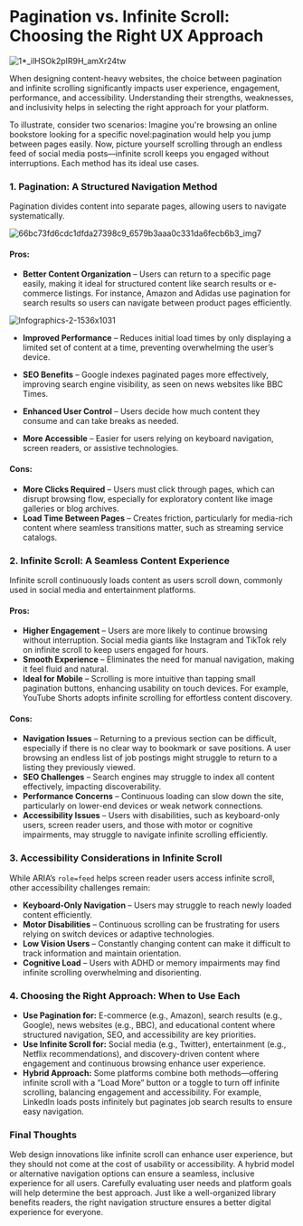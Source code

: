 # Pagination vs. Infinite Scroll: Choosing the Right UX Approach

![1*_ilHSOk2pIR9H_amXr24tw](https://github.com/user-attachments/assets/0405a83c-5270-4234-a596-ea28ba36c4e6)


When designing content-heavy websites, the choice between pagination and infinite scrolling significantly impacts user experience, engagement, performance, and accessibility. 
Understanding their strengths, weaknesses, and inclusivity helps in selecting the right approach for your platform. 

To illustrate, consider two scenarios: Imagine you're browsing an online bookstore looking for a specific novel:pagination would help you jump between pages easily. 
Now, picture yourself scrolling through an endless feed of social media posts—infinite scroll keeps you engaged without interruptions. 
Each method has its ideal use cases. 

### **1. Pagination: A Structured Navigation Method**
Pagination divides content into separate pages, allowing users to navigate systematically.

![66bc73fd6cdc1dfda27398c9_6579b3aaa0c331da6fecb6b3_img7](https://github.com/user-attachments/assets/57ad75cf-4596-4ac9-8e02-4e29b373257e)


#### **Pros:**
- **Better Content Organization** – Users can return to a specific page easily, making it ideal for structured content like search results or e-commerce listings. For instance, Amazon and Adidas use pagination for search results so users can navigate between product pages efficiently.

![Infographics-2-1536x1031](https://github.com/user-attachments/assets/61ed0cb7-67ab-44b1-95b6-8529ffb4790e)

- **Improved Performance** – Reduces initial load times by only displaying a limited set of content at a time, preventing overwhelming the user’s device.
- **SEO Benefits** – Google indexes paginated pages more effectively, improving search engine visibility, as seen on news websites like BBC Times.


- **Enhanced User Control** – Users decide how much content they consume and can take breaks as needed.
- **More Accessible** – Easier for users relying on keyboard navigation, screen readers, or assistive technologies.

#### **Cons:**
- **More Clicks Required** – Users must click through pages, which can disrupt browsing flow, especially for exploratory content like image galleries or blog archives.
- **Load Time Between Pages** – Creates friction, particularly for media-rich content where seamless transitions matter, such as streaming service catalogs.

### **2. Infinite Scroll: A Seamless Content Experience**
Infinite scroll continuously loads content as users scroll down, commonly used in social media and entertainment platforms.

#### **Pros:**
- **Higher Engagement** – Users are more likely to continue browsing without interruption. Social media giants like Instagram and TikTok rely on infinite scroll to keep users engaged for hours.
- **Smooth Experience** – Eliminates the need for manual navigation, making it feel fluid and natural.
- **Ideal for Mobile** – Scrolling is more intuitive than tapping small pagination buttons, enhancing usability on touch devices. For example, YouTube Shorts adopts infinite scrolling for effortless content discovery.

#### **Cons:**
- **Navigation Issues** – Returning to a previous section can be difficult, especially if there is no clear way to bookmark or save positions. A user browsing an endless list of job postings might struggle to return to a listing they previously viewed.
- **SEO Challenges** – Search engines may struggle to index all content effectively, impacting discoverability.
- **Performance Concerns** – Continuous loading can slow down the site, particularly on lower-end devices or weak network connections.
- **Accessibility Issues** – Users with disabilities, such as keyboard-only users, screen reader users, and those with motor or cognitive impairments, may struggle to navigate infinite scrolling efficiently.

### **3. Accessibility Considerations in Infinite Scroll**
While ARIA’s `role=feed` helps screen reader users access infinite scroll, other accessibility challenges remain:
- **Keyboard-Only Navigation** – Users may struggle to reach newly loaded content efficiently.
- **Motor Disabilities** – Continuous scrolling can be frustrating for users relying on switch devices or adaptive technologies.
- **Low Vision Users** – Constantly changing content can make it difficult to track information and maintain orientation.
- **Cognitive Load** – Users with ADHD or memory impairments may find infinite scrolling overwhelming and disorienting.

### **4. Choosing the Right Approach: When to Use Each**
- **Use Pagination for:** E-commerce (e.g., Amazon), search results (e.g., Google), news websites (e.g., BBC), and educational content where structured navigation, SEO, and accessibility are key priorities.
- **Use Infinite Scroll for:** Social media (e.g., Twitter), entertainment (e.g., Netflix recommendations), and discovery-driven content where engagement and continuous browsing enhance user experience.
- **Hybrid Approach:** Some platforms combine both methods—offering infinite scroll with a “Load More” button or a toggle to turn off infinite scrolling, balancing engagement and accessibility. For example, LinkedIn loads posts infinitely but paginates job search results to ensure easy navigation.

### **Final Thoughts**
Web design innovations like infinite scroll can enhance user experience, but they should not come at the cost of usability or accessibility. A hybrid model or alternative navigation options can ensure a seamless, inclusive experience for all users. Carefully evaluating user needs and platform goals will help determine the best approach. Just like a well-organized library benefits readers, the right navigation structure ensures a better digital experience for everyone.

